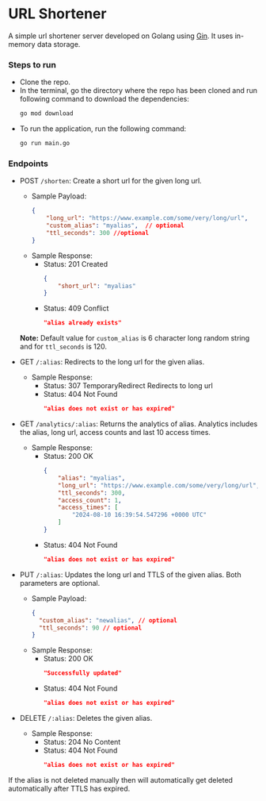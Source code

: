 # URL Shortener

A simple url shortener server developed on Golang using [Gin](https://gin-gonic.com/). It uses in-memory data storage. 

### Steps to run
- Clone the repo.
- In the terminal, go the directory where the repo has been cloned and run following command to download the dependencies:
  ```bash
  go mod download 
  ```
- To run the application, run the following command:
  ```bash
  go run main.go 
  ```

### Endpoints

- POST `/shorten`: Create a short url for the given long url.
  - Sample Payload:
    ```json
    {
        "long_url": "https://www.example.com/some/very/long/url",
        "custom_alias": "myalias",  // optional
        "ttl_seconds": 300 //optional
    }
    ```
  - Sample Response:
    - Status: 201 Created
      ```json
      {
          "short_url": "myalias"
      }
      ```
    - Status: 409 Conflict
      ```json
      "alias already exists"
      ```
  **Note:** Default value for `custom_alias` is 6 character long random string and for `ttl_seconds` is 120.

- GET `/:alias`: Redirects to the long url for the given alias.
  - Sample Response:
    - Status: 307 TemporaryRedirect
      Redirects to long url
    - Status: 404 Not Found
      ```json
      "alias does not exist or has expired"
      ```

- GET `/analytics/:alias`: Returns the analytics of alias. Analytics includes the alias, long url, access counts and last 10 access times.
  - Sample Response:
    - Status: 200 OK
      ```json
      {
          "alias": "myalias",
          "long_url": "https://www.example.com/some/very/long/url",
          "ttl_seconds": 300,
          "access_count": 1,
          "access_times": [
              "2024-08-10 16:39:54.547296 +0000 UTC"
          ]
      }
      ```
    - Status: 404 Not Found
      ```json
      "alias does not exist or has expired"
      ```

- PUT `/:alias`: Updates the long url and TTLS of the given alias. Both parameters are optional.
  - Sample Payload: 
    ```json
    {
      "custom_alias": "newalias", // optional
      "ttl_seconds": 90 // optional
    }
     ```
  - Sample Response:
    - Status: 200 OK
      ```json
      "Successfully updated"
      ```
    - Status: 404 Not Found
      ```json
      "alias does not exist or has expired"
      ```

- DELETE `/:alias`: Deletes the given alias.
  - Sample Response:
    - Status: 204 No Content
    - Status: 404 Not Found
      ```json
      "alias does not exist or has expired"
      ```

If the alias is not deleted manually then will automatically get deleted automatically after TTLS has expired.